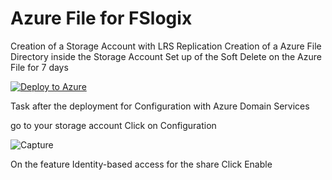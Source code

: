 # Azure File for FSlogix

Creation of a Storage Account with LRS Replication
Creation of a Azure File Directory inside the Storage Account
Set up of the Soft Delete on the Azure File for 7 days

[![Deploy to Azure](https://aka.ms/deploytoazurebutton)](https://portal.azure.com/#create/Microsoft.Template/uri/https%3A%2F%2Fraw.githubusercontent.com%2FAldebarancloud%2FWVDCourse%2Fmain%2FLab3%2FAzureFileforFslogix%2Fazurefilesharewvd.json)

Task after the deployment for Configuration with Azure Domain Services

go to your storage account
Click on Configuration

![Capture](https://user-images.githubusercontent.com/45065026/114403710-51d8bd80-9ba5-11eb-83d6-7a5d7e99e780.PNG)

On the feature Identity-based access for the share
Click Enable
